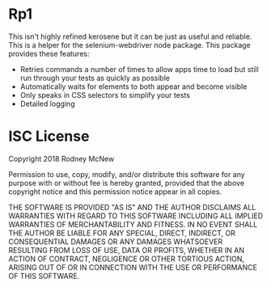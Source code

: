 # Rp1

This isn't highly refined kerosene but it can be just as useful and reliable. 
This is a helper for the selenium-webdriver node package. This package provides
these features:
- Retries commands a number of times to allow apps time to load but still run through your tests as quickly as possible
- Automatically waits for elements to both appear and become visible
- Only speaks in CSS selectors to simplify your tests
- Detailed logging

# ISC License
Copyright 2018 Rodney McNew

Permission to use, copy, modify, and/or distribute this software for any 
purpose with or without fee is hereby granted, provided that the above 
copyright notice and this permission notice appear in all copies.

THE SOFTWARE IS PROVIDED "AS IS" AND THE AUTHOR DISCLAIMS ALL WARRANTIES 
WITH REGARD TO THIS SOFTWARE INCLUDING ALL IMPLIED WARRANTIES OF 
MERCHANTABILITY AND FITNESS. IN NO EVENT SHALL THE AUTHOR BE LIABLE FOR 
ANY SPECIAL, DIRECT, INDIRECT, OR CONSEQUENTIAL DAMAGES OR ANY DAMAGES 
WHATSOEVER RESULTING FROM LOSS OF USE, DATA OR PROFITS, WHETHER IN AN 
ACTION OF CONTRACT, NEGLIGENCE OR OTHER TORTIOUS ACTION, ARISING OUT OF 
OR IN CONNECTION WITH THE USE OR PERFORMANCE OF THIS SOFTWARE.
